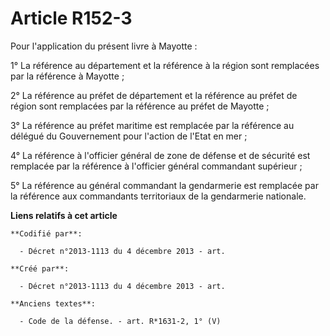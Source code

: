 # Article R152-3

Pour l'application du présent livre à Mayotte :

1° La référence au département et la référence à la région sont remplacées par la référence à Mayotte ;

2° La référence au préfet de département et la référence au préfet de région sont remplacées par la référence au préfet de
Mayotte ;

3° La référence au préfet maritime est remplacée par la référence au délégué du Gouvernement pour l'action de l'Etat en mer ;

4° La référence à l'officier général de zone de défense et de sécurité est remplacée par la référence à l'officier général
commandant supérieur ;

5° La référence au général commandant la gendarmerie est remplacée par la référence aux commandants territoriaux de la
gendarmerie nationale.

**Liens relatifs à cet article**

	**Codifié par**:

	  - Décret n°2013-1113 du 4 décembre 2013 - art.

	**Créé par**:

	  - Décret n°2013-1113 du 4 décembre 2013 - art.

	**Anciens textes**:

	  - Code de la défense. - art. R*1631-2, 1° (V)
